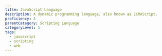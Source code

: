 ```yaml
---
title: JavaScript Language
description: A dynamic programming language, also known as ECMAScript.
proficiency: 4
parentCategory: Scripting Language
categoryLevel: 1
tags:
  - javascript
  - scripting
  - web
---
```

